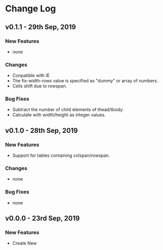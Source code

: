 # Change Log

## v0.1.1 - 29th Sep, 2019

### New Features

- none

### Changes

- Conpatible with IE
- The fix-width-rows value is specified as "dummy" or array of numbers.
- Cells shift due to rowspan.

### Bug Fixes

- Subtract the number of child elements of thead/tbody.
- Calculate with width/height as integer values.

## v0.1.0 - 28th Sep, 2019

### New Features

- Support for tables containing colspan/rowspan.

### Changes

- none

### Bug Fixes

- none

## v0.0.0 - 23rd Sep, 2019

### New Features

- Create New

